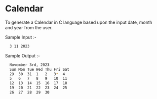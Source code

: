 
# Calendar

To generate a Calendar in C language based upon the input date, month and year from the user.


Sample Input :-

```bash
  3 11 2023
```

Sample Output :-

```bash
  November 3rd, 2023
  Sun Mon Tue Wed Thu Fri Sat  
  29  30  31  1   2   3*  4  
  5   6   7   8   9   10  11  
  12  13  14  15  16  17  18  
  19  20  21  22  23  24  25  
  26  27  28  29  30 
```

